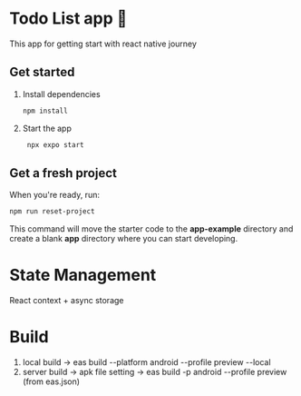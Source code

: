 # Todo List app 👋

This app for getting start with react native journey

## Get started

1. Install dependencies

   ```bash
   npm install
   ```

2. Start the app

   ```bash
    npx expo start
   ```

## Get a fresh project

When you're ready, run:

```bash
npm run reset-project
```

This command will move the starter code to the **app-example** directory and create a blank **app** directory where you can start developing.

# State Management

React context + async storage

# Build

1. local build -> eas build --platform android --profile preview --local
2. server build -> apk file setting -> eas build -p android --profile preview (from eas.json)
